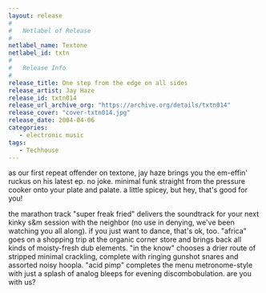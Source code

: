 ```yaml
---
layout: release
#
#   Netlabel of Release
#
netlabel_name: Textone
netlabel_id: txtn
#
#   Release Info
#
release_title: One step from the edge on all sides
release_artist: Jay Haze
release_id: txtn014
release_url_archive_org: "https://archive.org/details/txtn014"
release_cover: "cover-txtn014.jpg"
release_date: 2004-04-06
categories:
   - electronic music
tags:
   - Techhouse
---
```

as our first repeat offender on textone, jay haze brings you the em-effin' ruckus on his latest ep. no joke. minimal funk straight from the pressure cooker onto your plate and palate. a little spicey, but hey, that's good for you!

the marathon track "super freak fried" delivers the soundtrack for your next kinky s&amp;m session with the neighbor (no use in denying, we've been watching you all along). if you just want to dance, that's ok, too. "africa" goes on a shopping trip at the organic corner store and brings back all kinds of moisty-fresh dub elements. "in the know" chooses a drier route of stripped minimal crackling, complete with ringing gunshot snares and assorted noisy hoopla. "acid pimp" completes the menu metronome-style with just a splash of analog bleeps for evening discombobulation. are you with us?